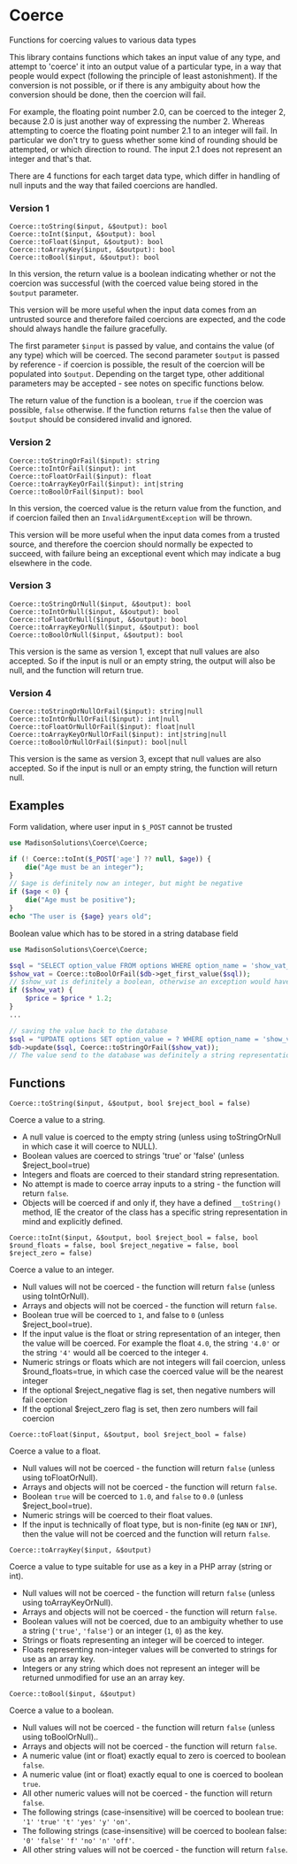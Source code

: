 # Coerce
Functions for coercing values to various data types

This library contains functions which takes an input value of any type, and attempt to 'coerce' it into an output value of a particular type, in a way that people would expect (following the principle of least astonishment). If the conversion is not possible, or if there is any ambiguity about how the conversion should be done, then the coercion will fail.

For example, the floating point number 2.0, can be coerced to the integer 2, because 2.0 is just another way of expressing the number 2.  Whereas attempting to coerce the floating point number 2.1 to an integer will fail.  In particular we don't try to guess whether some kind of rounding should be attempted, or which direction to round.  The input 2.1 does not represent an integer and that's that.

There are 4 functions for each target data type, which differ in handling of null inputs and the way that failed coercions are handled.

### Version 1

`Coerce::toString($input, &$output): bool`  
`Coerce::toInt($input, &$output): bool`  
`Coerce::toFloat($input, &$output): bool`  
`Coerce::toArrayKey($input, &$output): bool`  
`Coerce::toBool($input, &$output): bool`  

In this version, the return value is a boolean indicating whether or not the coercion was successful (with the coerced value being stored in the `$output` parameter.

This version will be more useful when the input data comes from an untrusted source and therefore failed coercions are expected, and the code should always handle the failure gracefully.

The first parameter `$input` is passed by value, and contains the value (of any type) which will be coerced.
The second parameter `$output` is passed by reference - if coercion is possible, the result of the coercion will be populated into `$output`.
Depending on the target type, other additional parameters may be accepted - see notes on specific functions below.

The return value of the function is a boolean, `true` if the coercion was possible, `false` otherwise.
If the function returns `false` then the value of `$output` should be considered invalid and ignored.

### Version 2

`Coerce::toStringOrFail($input): string`  
`Coerce::toIntOrFail($input): int`  
`Coerce::toFloatOrFail($input): float`  
`Coerce::toArrayKeyOrFail($input): int|string`  
`Coerce::toBoolOrFail($input): bool`  

In this version, the coerced value is the return value from the function, and if coercion failed then an `InvalidArgumentException` will be thrown.

This version will be more useful when the input data comes from a trusted source, and therefore the coercion should normally be expected to succeed, with failure being an exceptional event which may indicate a bug elsewhere in the code.

### Version 3

`Coerce::toStringOrNull($input, &$output): bool`  
`Coerce::toIntOrNull($input, &$output): bool`  
`Coerce::toFloatOrNull($input, &$output): bool`  
`Coerce::toArrayKeyOrNull($input, &$output): bool`  
`Coerce::toBoolOrNull($input, &$output): bool`  

This version is the same as version 1, except that null values are also accepted.  So if the input is null or an empty string, the output will also be null, and the function will return true.

### Version 4

`Coerce::toStringOrNullOrFail($input): string|null`  
`Coerce::toIntOrNullOrFail($input): int|null`  
`Coerce::toFloatOrNullOrFail($input): float|null`  
`Coerce::toArrayKeyOrNullOrFail($input): int|string|null`  
`Coerce::toBoolOrNullOrFail($input): bool|null`  

This version is the same as version 3, except that null values are also accepted.  So if the input is null or an empty string, the function will return null.

## Examples

Form validation, where user input in `$_POST` cannot be trusted

```php
use MadisonSolutions\Coerce\Coerce;

if (! Coerce::toInt($_POST['age'] ?? null, $age)) {
    die("Age must be an integer");
}
// $age is definitely now an integer, but might be negative
if ($age < 0) {
    die("Age must be positive");
}
echo "The user is {$age} years old";
```

Boolean value which has to be stored in a string database field
```php
use MadisonSolutions\Coerce\Coerce;

$sql = "SELECT option_value FROM options WHERE option_name = 'show_vat_on_prices'";
$show_vat = Coerce::toBoolOrFail($db->get_first_value($sql));
// $show_vat is definitely a boolean, otherwise an exception would have been thrown
if ($show_vat) {
    $price = $price * 1.2;
}
...

// saving the value back to the database
$sql = "UPDATE options SET option_value = ? WHERE option_name = 'show_vat_on_prices'";
$db->update($sql, Coerce::toStringOrFail($show_vat));
// The value send to the database was definitely a string representation of the boolean $show_vat flag - either 'true' or 'false'
```

## Functions

`Coerce::toString($input, &$output, bool $reject_bool = false)`

Coerce a value to a string.

* A null value is coerced to the empty string (unless using toStringOrNull in which case it will coerce to NULL).
* Boolean values are coerced to strings 'true' or 'false' (unless $reject_bool=true)
* Integers and floats are coerced to their standard string representation.
* No attempt is made to coerce array inputs to a string - the function will return `false`.
* Objects will be coerced if and only if, they have a defined `__toString()` method, IE the creator of the class has a specific string representation in mind and explicitly defined.

`Coerce::toInt($input, &$output, bool $reject_bool = false, bool $round_floats = false, bool $reject_negative = false, bool $reject_zero = false)`

Coerce a value to an integer.

* Null values will not be coerced - the function will return `false` (unless using toIntOrNull).
* Arrays and objects will not be coerced - the function will return `false`.
* Boolean true will be coerced to `1`, and false to `0` (unless $reject_bool=true).
* If the input value is the float or string representation of an integer, then the value will be coerced. For example the float `4.0`, the string `'4.0'` or the string `'4'` would all be coerced to the integer `4`.
* Numeric strings or floats which are not integers will fail coercion, unless $round_floats=true, in which case the coerced value will be the nearest integer
* If the optional $reject_negative flag is set, then negative numbers will fail coercion
* If the optional $reject_zero flag is set, then zero numbers will fail coercion

`Coerce::toFloat($input, &$output, bool $reject_bool = false)`

Coerce a value to a float.

* Null values will not be coerced - the function will return `false` (unless using toFloatOrNull).
* Arrays and objects will not be coerced - the function will return `false`.
* Boolean `true` will be coerced to `1.0`, and `false` to `0.0` (unless $reject_bool=true).
* Numeric strings will be coerced to their float values.
* If the input is technically of float type, but is non-finite (eg `NAN` or `INF`), then the value will not be coerced and the function will return `false`.

`Coerce::toArrayKey($input, &$output)`

Coerce a value to type suitable for use as a key in a PHP array (string or int).

* Null values will not be coerced - the function will return `false` (unless using toArrayKeyOrNull).
* Arrays and objects will not be coerced - the function will return `false`.
* Boolean values will not be coerced, due to an ambiguity whether to use a string (`'true'`, `'false'`) or an integer (`1`, `0`) as the key.
* Strings or floats representing an integer will be coerced to integer.
* Floats representing non-integer values will be converted to strings for use as an array key.
* Integers or any string which does not represent an integer will be returned unmodified for use an an array key.

`Coerce::toBool($input, &$output)`

Coerce a value to a boolean.

* Null values will not be coerced - the function will return `false` (unless using toBoolOrNull)..
* Arrays and objects will not be coerced - the function will return `false`.
* A numeric value (int or float) exactly equal to zero is coerced to boolean `false`.
* A numeric value (int or float) exactly equal to one is coerced to boolean `true`.
* All other numeric values will not be coerced - the function will return `false`.
* The following strings (case-insensitive) will be coerced to boolean true: `'1'` `'true'` `'t'` `'yes'` `'y'` `'on'`.
* The following strings (case-insensitive) will be coerced to boolean false: `'0'` `'false'` `'f'` `'no'` `'n'` `'off'`.
* All other string values will not be coerced - the function will return `false`.
